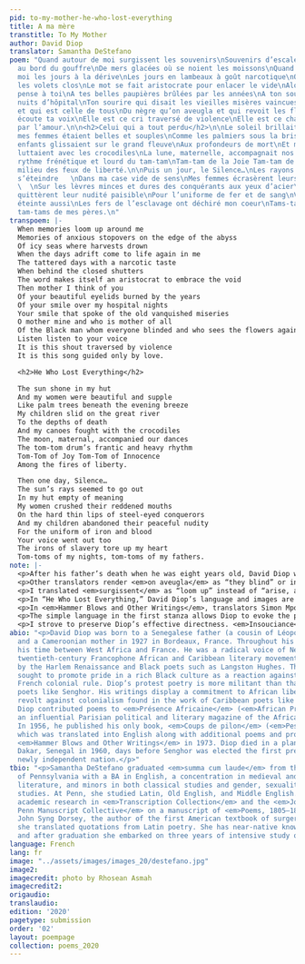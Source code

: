 ```yaml
---
pid: to-my-mother-he-who-lost-everything
title: A ma mère
transtitle: To My Mother
author: David Diop
translator: Samantha DeStefano
poem: "Quand autour de moi surgissent les souvenirs\nSouvenirs d’escales anxieuses
  au bord du gouffre\nDe mers glacées où se noient les moissons\nQuand revivent en
  moi les jours à la dérive\nLes jours en lambeaux à goût narcotique\nOù derrière
  les volets clos\nLe mot se fait aristocrate pour enlacer le vide\nAlors mère je
  pense à toi\nA tes belles paupières brûlées par les années\nA ton sourire sur mes
  nuits d’hôpital\nTon sourire qui disait les vieilles misères vaincues\nO mère mienne
  et qui est celle de tous\nDu nègre qu’on aveugla et qui revoit les fleurs\nÉcoute
  écoute ta voix\nElle est ce cri traversé de violence\nElle est ce chant guidé seul
  par l’amour.\n\n<h2>Celui qui a tout perdu</h2>\n\nLe soleil brillait dans ma case\nEt
  mes femmes étaient belles et souples\nComme les palmiers sous la brise des soirs\nMes
  enfants glissaient sur le grand fleuve\nAux profondeurs de mort\nEt mes pirogues
  luttaient avec les crocodiles\nLa lune, maternelle, accompagnait nos danses\nLe
  rythme frénétique et lourd du tam-tam\nTam-tam de la Joie Tam-tam de l’Insouciance\nAu
  milieu des feux de liberté.\n\nPuis un jour, le Silence…\nLes rayons du soleil semblèrent
  s’éteindre   \nDans ma case vide de sens\nMes femmes écrasèrent leurs bouches rougies
  \  \nSur les lèvres minces et dures des conquérants aux yeux d’acier\nEt mes enfants
  quittèrent leur nudité paisible\nPour l’uniforme de fer et de sang\nVotre voix s’est
  éteinte aussi\nLes fers de l’esclavage ont déchiré mon coeur\nTams-tams de mes nuits,
  tam-tams de mes pères.\n"
transpoem: |-
  When memories loom up around me
  Memories of anxious stopovers on the edge of the abyss
  Of icy seas where harvests drown
  When the days adrift come to life again in me
  The tattered days with a narcotic taste
  When behind the closed shutters
  The word makes itself an aristocrat to embrace the void
  Then mother I think of you
  Of your beautiful eyelids burned by the years
  Of your smile over my hospital nights
  Your smile that spoke of the old vanquished miseries
  O mother mine and who is mother of all
  Of the Black man whom everyone blinded and who sees the flowers again
  Listen listen to your voice
  It is this shout traversed by violence
  It is this song guided only by love.

  <h2>He Who Lost Everything</h2>

  The sun shone in my hut
  And my women were beautiful and supple
  Like palm trees beneath the evening breeze
  My children slid on the great river
  To the depths of death
  And my canoes fought with the crocodiles
  The moon, maternal, accompanied our dances
  The tom-tom drum’s frantic and heavy rhythm
  Tom-Tom of Joy Tom-Tom of Innocence
  Among the fires of liberty.

  Then one day, Silence…
  The sun’s rays seemed to go out
  In my hut empty of meaning
  My women crushed their reddened mouths
  On the hard thin lips of steel-eyed conquerors
  And my children abandoned their peaceful nudity
  For the uniform of iron and blood
  Your voice went out too
  The irons of slavery tore up my heart
  Tom-toms of my nights, tom-toms of my fathers.
note: |-
  <p>After his father’s death when he was eight years old, David Diop was raised by his mother, who often told him positive stories about Africa and taught him pride in Black culture to combat the racism they faced in France. Diop was limited by lifelong leg and lung disabilities that prevented him from completing his medical degree at the University of Montpellier. This poem is about his mother watching over his frequent hospitalizations and personifies Africa as a nurturing mother.</p>
  <p>Other translators render <em>on aveugla</em> as “they blind” or in the passive voice as “is blinded.” However, I literally translated <em>on</em> as “one, everyone” to make it clear that Africans were actively and universally oppressed under French colonial rule. Similarly, I translated “Le mot se fait aristocrate” as “the word makes itself an aristocrat.” Unlike other translators’ “becomes” or “turns,” my literal translation of <em>se fait</em> as “makes itself” more clearly conveys Diop’s proud emphasis on African self-creation and agency.</p>
  <p>I translated <em>surgissent</em> as “loom up” instead of “arise, appear” to create a tense mood in the opening line. I translated <em>cri</em> not as “cry” but as the more forceful, urgent “shout” to complement the previous line’s reference to the violence inflicted on colonized Africans and the violent resistance that Diop endorsed. I literally translated <em>elle est ce</em> as “it is this” instead of others’ “this is the” to equate the mother’s voice, Diop’s poem, and his plan for achieving African independence with a combination of revolt and love for tradition.</p>
  <p>In “He Who Lost Everything,” David Diop’s language and images are simpler than his description of a vibrant, life-giving woman in “To My Mother.” While Diop celebrates African traditions in the latter poem, this antislavery poem mourns their destruction.</p>
  <p>In <em>Hammer Blows and Other Writings</em>, translators Simon Mpondo and Frank Jones call this poem “Loser of Everything.” However, I think that the negative connotation of “loser” makes the anticolonial rebellion and African pride that Diop endorsed seem more difficult to achieve. I translated the title literally as “He Who Lost Everything” to make clear that the speaker’s worth is not defined by his loss and to emphasize the act of oppression instead.</p>
  <p>The simple language in the first stanza allows Diop to evoke the peaceful, uncomplicated nature of life in Africa before colonial rule. In the second stanza, the same simplicity conveys the swift brutality of the violence of colonization. The last three lines form a sparse but powerful lament that connects the speaker to two aspects of his lost community — the intimacy of “your voice” and “my heart” and the ancestral traditions of “my fathers” — and names the institution of slavery that destroyed them both.</p>
  <p>I strove to preserve Diop’s effective directness. <em>Insouciance</em> is the French equivalent of the English word “insouciance,” which means “lighthearted unconcern, nonchalance, carefree attitude,” but I wanted to use a more common English word to keep the language of my translation as simple as Diop’s French. I decided to translate <em>insouciance</em> as “innocence” to convey the lightheartedness of <em>insouciance</em> and of precolonial African life without complicating the poem with a two-word translation like Mpondo and Jones’ “carefree life.” Conversely, Mpondo and Jones translate <em>belle et souple</em> as “lovely and lissome” rather than the literal “beautiful and supple,” not only giving the phrase artificially elevated diction but also adding alliteration that Diop did not intend.</p>
abio: "<p>David Diop was born to a Senegalese father (a cousin of Léopold Sédar Senghor)
  and a Cameroonian mother in 1927 in Bordeaux, France. Throughout his life, he divided
  his time between West Africa and France. He was a radical voice of Négritude, a
  twentieth-century Francophone African and Caribbean literary movement that was inspired
  by the Harlem Renaissance and Black poets such as Langston Hughes. The movement
  sought to promote pride in a rich Black culture as a reaction against oppressive
  French colonial rule. Diop’s protest poetry is more militant than that of African
  poets like Senghor. His writings display a commitment to African liberation and
  revolt against colonialism found in the work of Caribbean poets like Aimé Césaire.
  Diop contributed poems to <em>Présence Africaine</em> (<em>African Presence</em>),
  an influential Parisian political and literary magazine of the African diaspora.
  In 1956, he published his only book, <em>Coups de pilon</em> (<em>Pestle Blows</em>),
  which was translated into English along with additional poems and prose pieces as
  <em>Hammer Blows and Other Writings</em> in 1973. Diop died in a plane crash near
  Dakar, Senegal in 1960, days before Senghor was elected the first president of the
  newly independent nation.</p>"
tbio: "<p>Samantha DeStefano graduated <em>summa cum laude</em> from the University
  of Pennsylvania with a BA in English, a concentration in medieval and Renaissance
  literature, and minors in both classical studies and gender, sexuality, and women’s
  studies. At Penn, she studied Latin, Old English, and Middle English. She has published
  academic research in <em>Transcription Collection</em> and the <em>Journal of the
  Penn Manuscript Collective</em> on a manuscript of <em>Poems, 1805–1818</em> by
  John Syng Dorsey, the author of the first American textbook of surgery, for which
  she translated quotations from Latin poetry. She has near-native knowledge of Spanish,
  and after graduation she embarked on three years of intensive study of French.</p>"
language: French
lang: fr
image: "../assets/images/images_20/destefano.jpg"
image2:
imagecredit: photo by Rhosean Asmah
imagecredit2:
origaudio:
translaudio:
edition: '2020'
pagetype: submission
order: '02'
layout: poempage
collection: poems_2020
---
```

